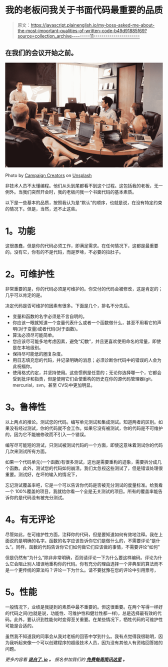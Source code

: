# 我的老板问我关于书面代码最重要的品质

> 原文：<https://javascript.plainenglish.io/my-boss-asked-me-about-the-most-important-qualities-of-written-code-b49d91885f69?source=collection_archive---------11----------------------->

## 在我们的会议开始之前。

![](img/c4c347d26954fec0cc679eb0cb59bb44.png)

Photo by [Campaign Creators](https://unsplash.com/@campaign_creators?utm_source=medium&utm_medium=referral) on [Unsplash](https://unsplash.com?utm_source=medium&utm_medium=referral)

非技术人员不太懂编程。他们从头到尾都看不到这个过程。这包括我的老板，无一例外。当我们突然开会时，我的老板问我一个书面代码的基本素质。

以下是一些基本的品质，按照我认为是“默认”的顺序，也就是说，在没有特定约束的情况下。但是，当然，还不止这些。

# **1。功能**

这很愚蠢，但是你的代码必须工作，即满足需求。在任何情况下，这都是最重要的。没有它，你有的不是代码，而是罗嗦，不必要的拉肚子。

# **2。可维护性**

非常重要的是，你的代码必须是可维护的。你交付的代码会被修改，这是肯定的；几乎可以肯定的是。

决定代码是否可维护的因素有很多。下面是几个，排名不分先后。

*   变量和函数的名字必须是不言自明的。
*   你应该一眼就知道一个变量代表什么或者一个函数做什么，甚至不用看它的声明(对于变量)或者代码(对于函数)。
*   算法必须尽可能简单。
*   您应该尽可能多地考虑因素，避免“幻数”，并且更喜欢使用命名的常量，即使是在本地级别。
*   保持尽可能低的圈复杂度。
*   用日志填充您的代码，并记录明确的消息；必须诊断你代码中的错误的人会为此祝福你。
*   使用格式约定，并坚持使用。这些惯例是任意的；无论你选择哪一个，它都会受到批评和指责，但是使用它们会使重构的历史在你的源代码管理器(git，mercurial，svn，甚至 CVS)中更加明显。

# **3。鲁棒性**

以上两点的推论。测试您的代码。编写单元测试和集成测试。知道两者的区别。如果没有经过测试，你的代码就不会工作。如果它没有被测试，你的代码是不可维护的，因为它不能被修改而不引入一个错误。

编写尽可能短的测试，只测试被测试代码的一个方面，即使这意味着测试你的代码几次来测试所有方面。

如果一个代码单元(一个函数)有很多测试，这也是需要重构的迹象，需要拆分成几个函数。此外，测试您的代码如何崩溃。我们太忽视这些测试了，但是错误处理很重要。测试好，在坏的输入的情况下，

忘记测试覆盖率吧，它是一个可以告诉你代码是否被充分测试的度量标准。给我看一个 100%覆盖的项目，我就给你看一个全是无关测试的项目。所有的覆盖率能告诉你的是代码没有被充分测试。

# **4。有无评论**

尽管如此，在可维护性方面，注释你的代码，但是要知道如何有效地注释。我在上面说的是明确的名字。函数的名字应该告诉你它们是做什么的，不需要评论“是什么”。同样，函数的代码告诉你它们如何做它们应该做的事情，不需要评论“如何”

但是仍然有“为什么”除非非常明确，否则请评论一下为什么要这样编码。评论为什么它会阻止别人错误地重构你的代码。你有充分的理由选择一个非典型的算法而不是一个更传统的算法吗？评论一下为什么。请不要犹豫在您的评论中引用票号，

# **5。性能**

一般情况下，业绩是我提到的素质中最不重要的。但这很重要。在两个写得一样好的代码之间(也就是说，功能性、可维护性和健壮性都一样)，总是选择最有效的代码。此外，要认识到性能何时变得至关重要。在某些情况下，牺牲代码的可维护性可能是合适的。

虽然我不知道我的同事会从我对老板的回答中学到什么。我有点觉得我很聪明，因为我听起来像一个可以创建程序的超级技术人员，因为没有其他人有资格回答她的问题。

*更多内容看* [***说白了. io***](http://plainenglish.io/) ***。*** *报名参加我们的* [***免费每周简讯这里***](http://newsletter.plainenglish.io/) ***。***